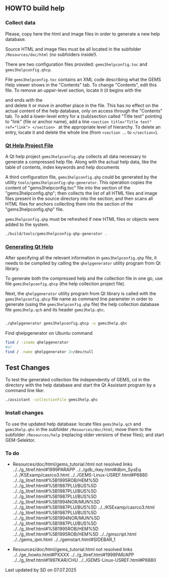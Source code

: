 ## HOWTO build help

### Collect data

Please, copy here the html and image files in order to generate a new help database. 

Source HTML and image files must be all located in the subfolder `/Resources/doc/html` (no subfolders inside!).

There are two configuration files provided: `gems3helpconfig.toc`  and `gems3helpconfig.qhcp`. 

File `gems3helpconfig.toc` contains an XML code describing what the GEMS Help viewer shows in the "Contents" tab. To change "Contents", edit this file. 
To remove an upper-level section, locate it (it begins with the <section> and ends with the </section> and delete it or move in another place in the file. This has no effect on the actual content of the help database, only on access through the "Contents" tab. 
To add a lower-level entry for a (sub)section called "Title text" pointing to "link" (file or anchor name), add a line 
        `<section title="Title text" ref="link"> </section> `
at the appropriate level of hierarchy.
To delete an entry, locate it and delete the whole line (from `<section `... to `</section>`). 


### [Qt Help Project File](https://doc.qt.io/qt-6/qthelpproject.html)

A Qt help project `gems3helpconfig.qhp` collects all data necessary to generate a compressed help file. Along with the actual help data, like the table of contents, index keywords and help documents

A third configuration file, `gems3helpconfig.qhp` could be generated by the utility `tools/gems3helpconfig-qhp-generator`. 
This operation copies the content of "gems3helpconfig.toc" file into the section <toc> of the "gems3helpconfig.qhp"; then collects the list of all HTML files and image files present in the source directory into the <files> section; and then scans all HTML files for anchors collecting them into the <keywords> section of the "gems3helpconfig.qhp" file. 

`gems3helpconfig.qhp` must be refreshed if new HTML files or objects were added to the system.


```sh
./build/tools/gems3helpconfig-qhp-generator . 
```


### [Generating Qt Help](https://doc.qt.io/qt-6/qthelp-framework.html)

After specifying all the relevant information in `gems3helpconfig.qhp` file, it needs to be compiled by calling the `qhelpgenerator` utility program from Qt library.

To generate both the compressed help and the collection file in one go, use file `gems3helpconfig.qhcp` (the help collection project file).

Next, the `qhelpgenerator` utility program from Qt library is called with the `gems3helpconfig.qhcp` file name 
as command line parameter in order to generate (using the `gems3helpconfig.qhp` file) the help collection database 
file `gems3help.qch` and its header `gems3help.qhc`. 

```sh

./qhelpgenerator gems3helpconfig.qhcp -o gems3help.qhc
```

Find qhelpgenerator on Ubuntu command

```sh
find / -iname qhelpgenerator
#or
find / -name qhelpgenerator 2>/dev/null
```


## Test Changes

To test the generated collection file independently of GEMS, cd in the directory with the help database and start the 
Qt Assistant program by a command line like:

```sh
./assistant -collectionFile gems3help.qhc 
```

### Install changes

To use the updated help database: locate files `gems3help.qch` and `gems3help.qhc` in the subfolder
`/Resources/doc/html`; move them to the subfolder `/Resources/help` (replacing older versions of these files); 
and start GEM-Selektor.  

### To do 

* Resources/doc/html/gems_tutorial.html   not resolved links
../../g_litref.html#1999PARAPP
../../gdb_rkey.html#dbm_SysEq
../../KSExamp/casrco3.html
../../GEMS-Linux-USREF.html#P6880
../../g_litref.html#%5B1995ROB/HEM%5D
../../g_litref.html#%5B1987PLU/BUS%5D
../../g_litref.html#%5B1987PLU/BUS%5D
../../g_litref.html#%5B1987PLU/BUS%5D
../../g_litref.html#%5B1994NOR/MUN%5D
../../g_litref.html#%5B1987PLU/BUS%5D
../../KSExamp/casrco3.html
../../g_litref.html#%5B1987PLU/BUS%5D
../../g_litref.html#%5B1994NOR/MUN%5D
../../g_litref.html#%5B1987PLU/BUS%5D
../../g_litref.html#%5B1995ROB/HEM%5D
../../g_litref.html#%5B1995ROB/HEM%5D
../../gmscript.html
../../gems_ipm.html
../../gemstart.html#SIDEBAR_1

* Resources/doc/html/gems_tutorial.html   not resolved links
../../ge_howto.html#PXXXX
../../g_litref.html#1999PAR/APP
../../g_litref.html#1997KAR/CHU
../../GEMS-Linux-USREF.html#P6880


Last updated by SD on 07.07.2025
 
